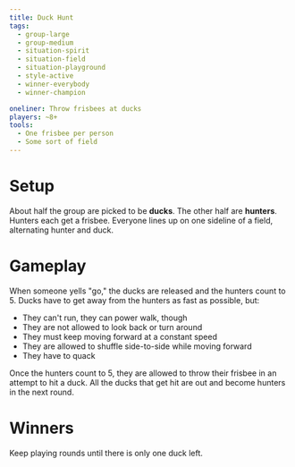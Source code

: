 ```yaml
---
title: Duck Hunt
tags:
  - group-large
  - group-medium
  - situation-spirit
  - situation-field
  - situation-playground
  - style-active
  - winner-everybody
  - winner-champion

oneliner: Throw frisbees at ducks
players: ~8+
tools:
  - One frisbee per person
  - Some sort of field
---
```

# Setup

About half the group are picked to be **ducks**. The other half are **hunters**.
Hunters each get a frisbee. Everyone lines up on one sideline of a field,
alternating hunter and duck.

# Gameplay

When someone yells "go," the ducks are released and the hunters count to 5.
Ducks have to get away from the hunters as fast as possible, but:

- They can't run, they can power walk, though
- They are not allowed to look back or turn around
- They must keep moving forward at a constant speed
- They are allowed to shuffle side-to-side while moving forward
- They have to quack

Once the hunters count to 5, they are allowed to throw their frisbee in an
attempt to hit a duck. All the ducks that get hit are out and become hunters in
the next round.

# Winners

Keep playing rounds until there is only one duck left.
